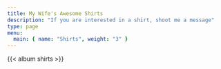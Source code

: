 ```yaml
---
title: My Wife's Awesome Shirts
description: "If you are interested in a shirt, shoot me a message"
type: page
menu:
  main: { name: "Shirts", weight: "3" }
---
```


{{< album shirts >}}